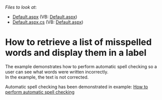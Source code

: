 <!-- default file list -->
*Files to look at*:

* [Default.aspx](./CS/WebSite/Default.aspx) (VB: [Default.aspx](./VB/WebSite/Default.aspx))
* [Default.aspx.cs](./CS/WebSite/Default.aspx.cs) (VB: [Default.aspx](./VB/WebSite/Default.aspx))
<!-- default file list end -->
# How to retrieve a list of misspelled words and display them in a label


<p>The example demonstrates how to perform  automatic spell checking so a user can see what words were written incorrectly.<br />
In the example, the text is not corrected.</p><p>Automatic spell checking has been demonstrated in example: <a href="https://www.devexpress.com/Support/Center/p/E2286">How to perform automatic spell checking</a></p>

<br/>


